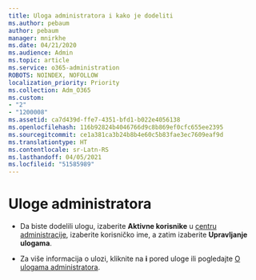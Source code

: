 ```yaml
---
title: Uloga administratora i kako je dodeliti
ms.author: pebaum
author: pebaum
manager: mnirkhe
ms.date: 04/21/2020
ms.audience: Admin
ms.topic: article
ms.service: o365-administration
ROBOTS: NOINDEX, NOFOLLOW
localization_priority: Priority
ms.collection: Adm_O365
ms.custom:
- "2"
- "1200008"
ms.assetid: ca7d439d-ffe7-4351-bfd1-b022e4056138
ms.openlocfilehash: 116b92824b4046766d9c8b869ef0cfc655ee2395
ms.sourcegitcommit: ce1a381ca3b24b8b4e60c5b83fae3ec7609eaf9d
ms.translationtype: HT
ms.contentlocale: sr-Latn-RS
ms.lasthandoff: 04/05/2021
ms.locfileid: "51585989"
---
```

# <a name="admin-roles"></a>Uloge administratora

- Da biste dodelili ulogu, izaberite **Aktivne korisnike** u [centru administracije](https://admin.microsoft.com/Adminportal/Home#/users), izaberite korisničko ime, a zatim izaberite **Upravljanje ulogama**.

- Za više informacija o ulozi, kliknite na **i** pored uloge ili pogledajte [O ulogama administratora](https://docs.microsoft.com/microsoft-365/admin/add-users/about-admin-roles).